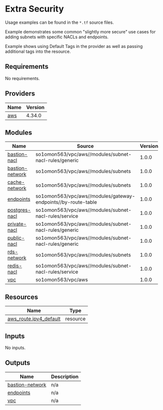 # Extra Security

Usage examples can be found in the `*.tf` source files.

Example demonstrates some common "slightly more secure" use cases for adding subnets with specific NACLs and endpoints.

Example shows using Default Tags in the provider as well as passing additional tags into the resource.
<!-- BEGINNING OF PRE-COMMIT-TERRAFORM DOCS HOOK -->
## Requirements

No requirements.

## Providers

| Name | Version |
|------|---------|
| <a name="provider_aws"></a> [aws](#provider\_aws) | 4.34.0 |

## Modules

| Name | Source | Version |
|------|--------|---------|
| <a name="module_bastion-nacl"></a> [bastion-nacl](#module\_bastion-nacl) | so1omon563/vpc/aws//modules/subnet-nacl-rules/generic | 1.0.0 |
| <a name="module_bastion-network"></a> [bastion-network](#module\_bastion-network) | so1omon563/vpc/aws//modules/subnets | 1.0.0 |
| <a name="module_cache-network"></a> [cache-network](#module\_cache-network) | so1omon563/vpc/aws//modules/subnets | 1.0.0 |
| <a name="module_endpoints"></a> [endpoints](#module\_endpoints) | so1omon563/vpc/aws//modules/gateway-endpoints//by-route-table | 1.0.0 |
| <a name="module_postgres-nacl"></a> [postgres-nacl](#module\_postgres-nacl) | so1omon563/vpc/aws//modules/subnet-nacl-rules/service | 1.0.0 |
| <a name="module_private-nacl"></a> [private-nacl](#module\_private-nacl) | so1omon563/vpc/aws//modules/subnet-nacl-rules/generic | 1.0.0 |
| <a name="module_public-nacl"></a> [public-nacl](#module\_public-nacl) | so1omon563/vpc/aws//modules/subnet-nacl-rules/generic | 1.0.0 |
| <a name="module_rds-network"></a> [rds-network](#module\_rds-network) | so1omon563/vpc/aws//modules/subnets | 1.0.0 |
| <a name="module_redis-nacl"></a> [redis-nacl](#module\_redis-nacl) | so1omon563/vpc/aws//modules/subnet-nacl-rules/service | 1.0.0 |
| <a name="module_vpc"></a> [vpc](#module\_vpc) | so1omon563/vpc/aws | 1.0.0 |

## Resources

| Name | Type |
|------|------|
| [aws_route.ipv4_default](https://registry.terraform.io/providers/hashicorp/aws/latest/docs/resources/route) | resource |

## Inputs

No inputs.

## Outputs

| Name | Description |
|------|-------------|
| <a name="output_bastion-network"></a> [bastion-network](#output\_bastion-network) | n/a |
| <a name="output_endpoints"></a> [endpoints](#output\_endpoints) | n/a |
| <a name="output_vpc"></a> [vpc](#output\_vpc) | n/a |
<!-- END OF PRE-COMMIT-TERRAFORM DOCS HOOK -->
